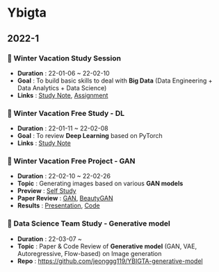 # Ybigta
## 2022-1
### 🌱 Winter Vacation Study Session
- **Duration** : 22-01-06 ~ 22-02-10
- **Goal** : To build basic skills to deal with **Big Data** (Data Engineering + Data Analytics + Data Science)
- **Links** : [Study Note](https://jeonggg119.tistory.com/category/Data), [Assignment](https://github.com/jeonggg119/Ybigta/tree/master/2022_winter_session)



### 🌱 Winter Vacation Free Study - DL
- **Duration** : 22-01-11 ~ 22-02-08
- **Goal** : To review **Deep Learning** based on PyTorch
- **Links** : [Study Note](https://jeonggg119.tistory.com/category/DL/Pytorch)


### 🌱 Winter Vacation Free Project - GAN
- **Duration** : 22-02-10 ~ 22-02-26
- **Topic** : Generating images based on various **GAN models**
- **Preview** : [Self Study](https://jeonggg119.tistory.com/37?category=1047618)
- **Paper Review** : [GAN](https://github.com/jeonggg119/DL_paper/issues/19), [BeautyGAN](https://github.com/jeonggg119/DL_paper/issues/20)
- **Results** : [Presentation](https://github.com/jeonggg119/Ybigta/blob/master/2022_winter_project_GAN/GAN_ppt_final.pdf), [Code](https://github.com/jeonggg119/Ybigta/tree/master/2022_winter_project_GAN/Code)


### 🌿 Data Science Team Study - Generative model
- **Duration** : 22-03-07 ~
- **Topic** : Paper & Code Review of **Generative model** (GAN, VAE, Autoregressive, Flow-based) on Image generation
- **Repo** : https://github.com/jeonggg119/YBIGTA-generative-model
